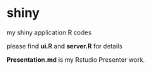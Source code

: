 # shiny
my shiny application R codes

please find **ui.R** and **server.R** for details

**Presentation.md** is my Rstudio Presenter work.
